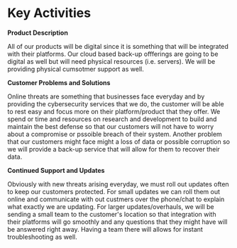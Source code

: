 # Key Activities

 **Product Description**
 
All of our products will be digital since it is something that will be integrated with their platforms. Our cloud based back-up offferings are going to be digital as well but will need physical resources (i.e. servers). We will be providing physical cumsotmer support as well.
 
 **Customer Problems and Solutions**
 
Online threats are something that businesses face everyday and by providing the cybersecurity services that we do, the customer will be able to rest easy and focus more on their platform/product that they offer. We spend or time and resources on research and development to build and maintain the best defense so that our customers will not have to worry about a compromise or pssoible breach of their system. Another problem that our customers might face might a loss of data or possible corruption so we will provide a back-up service that will allow for them to recover their data.
 
 **Continued Support and Updates**
 
Obviously with new threats arising everyday, we must roll out updates often to keep our customers protected. For small updates we can roll them out online and communicate with out custmers over the phone/chat to explain what exactly we are updating. For larger updates/overhauls, we will be sending a small team to the customer's location so that integration with their platforms will go smoothly and any questions that they might have will be answered right away. Having a team there will allows for instant troubleshooting as well.
